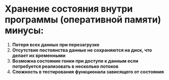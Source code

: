 # Хранение состояния внутри программы (оперативной памяти) минусы:

1. **Потеря всех данных при перезагрузке**
2. **Отсутствие постоянства данные не сохраняются на диск, что делает их временными**
3. **Возможна состояние гонки при доступе к данным если потребуется реализовать в несколько потоков**
4. **Сложность в тестирования функционала зависящего от состояния**